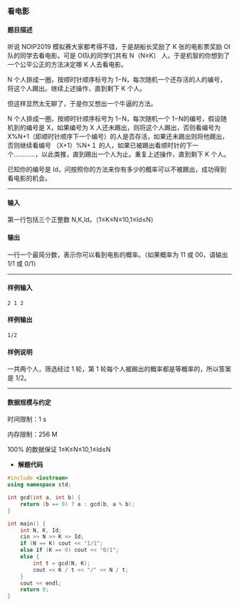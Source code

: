 ### 看电影

#### 题目描述

 听说 NOIP2019 模拟赛大家都考得不错，于是胡船长奖励了 K 张的电影票奖励 OI队的同学去看电影。可是 OI队的同学们共有 N（N≥K） 人。于是机智的你想到了一个公平公正的方法决定哪 K 人去看电影。

 N 个人排成一圈，按顺时针顺序标号为 1−N，每次随机一个还存活的人的编号，将这个人踢出。继续上述操作，直到剩下 K 个人。

 但这样显然太无聊了，于是你又想出一个牛逼的方法。

 N 个人排成一圈，按顺时针顺序标号为 1−N，每次随机一个 1−N的编号，假设随机到的编号是 X，如果编号为 X 人还未踢出，则将这个人踢出，否则看编号为 X%N+1（即顺时针顺序下一个编号）的人是否存活，如果还未踢出则将他踢出，否则继续看编号 （X+1）%N+１ 的人，如果已被踢出看顺时针的下一个…………，以此类推，直到踢出一个人为止。重复上述操作，直到剩下 K 个人。

 已知你的编号是 Id，问按照你的方法来你有多少的概率可以不被踢出，成功得到看电影的机会。

------

#### 输入

 第一行包括三个正整数 N,K,Id。（1≤K≤N≤10,1≤Id≤N）

#### 输出

 一行一个最简分数，表示你可以看到电影的概率。（如果概率为 11 或 00，请输出 1/1 或 0/1）

------

#### 样例输入

```
2 1 2
```

#### 样例输出

```
1/2
```

#### 样例说明

 一共两个人，筛选经过 1 轮，第 1 轮每个人被踢出的概率都是等概率的，所以答案是 1/2。

------

#### 数据规模与约定

 时间限制：1 s

 内存限制：256 M

 100% 的数据保证 1≤K≤N≤10,1≤Id≤N

- **解题代码**

```c++
#include <iostream> 
using namespace std;

int gcd(int a, int b) {
	return (b == 0) ? a : gcd(b, a % b);
}

int main() {
	int N, K, Id;
	cin >> N >> K >> Id;
	if (N == K) cout << "1/1";
	else if (K == 0) cout << "0/1";
	else {
		int t = gcd(N, K);
		cout << K / t << "/" << N / t;
	}
	cout << endl;
	return 0;
}
```

